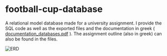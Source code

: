 # football-cup-database

A relational model database made for a university assignment.
I provide the SQL code as well as the exported files and the documentation in greek ( [documentation_databases.pdf](https://github.com/ioannisCC/football-cup-database/files/12252708/documentation_databases.pdf) ). The assignment outline (also in greek) can also be found in the files.


![ERD](https://github.com/ioannisCC/football-cup-database/assets/98465741/fb92cd30-dfcb-45f0-847c-d8637fbebb9e)
